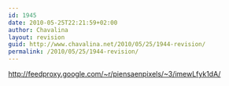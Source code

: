 ```yaml
---
id: 1945
date: 2010-05-25T22:21:59+02:00
author: Chavalina
layout: revision
guid: http://www.chavalina.net/2010/05/25/1944-revision/
permalink: /2010/05/25/1944-revision/
---
```

http://feedproxy.google.com/~r/piensaenpixels/~3/imewLfyk1dA/